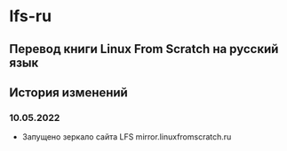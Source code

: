 # lfs-ru
## Перевод книги Linux From Scratch на русский язык 

## История изменений
### 10.05.2022
- Запущено зеркало сайта LFS mirror.linuxfromscratch.ru